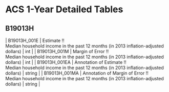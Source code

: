 # ACS 1-Year Detailed Tables

## B19013H

| B19013H_001E | Estimate !!<br>Median household income in the past 12 months (in 2013 inflation-adjusted dollars) | int |
| B19013H_001M | Margin of Error !!<br>Median household income in the past 12 months (in 2013 inflation-adjusted dollars) | int |
| B19013H_001EA | Annotation of Estimate !!<br>Median household income in the past 12 months (in 2013 inflation-adjusted dollars) | string |
| B19013H_001MA | Annotation of Margin of Error !!<br>Median household income in the past 12 months (in 2013 inflation-adjusted dollars) | string |

